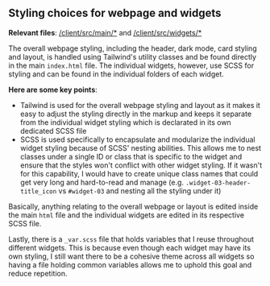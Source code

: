 ## Styling choices for webpage and widgets

**Relevant files**: [/client/src/main/\*](../../client/src/main/styles/) and [/client/src/widgets/\*](../../client/src/widgets/)

The overall webpage styling, including the header, dark mode, card styling and layout, is handled using Tailwind's utility classes and be found directly in the main `index.html` file. The individual widgets, however, use SCSS for styling and can be found in the individual folders of each widget.

**Here are some key points**:

- Tailwind is used for the overall webpage styling and layout as it makes it easy to adjust the styling directly in the markup and keeps it separate from the individual widget styling which is declarated in its own dedicated SCSS file
- SCSS is used specifically to encapsulate and modularize the individual widget styling because of SCSS' nesting abilities. This allows me to nest classes under a single ID or class that is specific to the widget and ensure that the styles won't conflict with other widget styling. If it wasn't for this capability, I would have to create unique class names that could get very long and hard-to-read and manage (e.g. `.widget-03-header-title_icon` vs `#widget-03` and nesting all the styling under it)

Basically, anything relating to the overall webpage or layout is edited inside the main `html` file and the individual widgets are edited in its respective SCSS file.

Lastly, there is a `_var.scss` file that holds variables that I reuse throughout different widgets. This is because even though each widget may have its own styling, I still want there to be a cohesive theme across all widgets so having a file holding common variables allows me to uphold this goal and reduce repetition.
